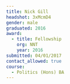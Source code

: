 ```yaml
---
title: Nick Gill
headshot: 3xMcmD4
gender: male
graduated: 2016
award: 
  - title: Fellowship
    org: NNT
    year: 2016
submitted: 04/01/2017
contact_allowed: true
course:
  - Politics (Hons) BA
---
```

